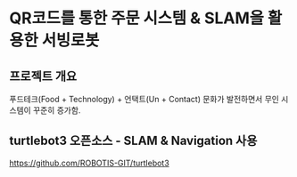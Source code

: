 # QR코드를 통한 주문 시스템 & SLAM을 활용한 서빙로봇
## 프로젝트 개요
푸드테크(Food + Technology) + 언택트(Un + Contact) 문화가 발전하면서 무인 시스템이 꾸준히 증가함.

## turtlebot3 오픈소스 - SLAM & Navigation 사용

https://github.com/ROBOTIS-GIT/turtlebot3
